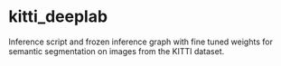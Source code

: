 # kitti_deeplab
Inference script and frozen inference graph with fine tuned weights for semantic segmentation on images from the KITTI dataset.
